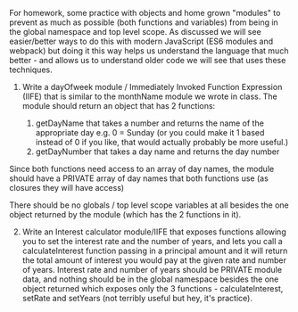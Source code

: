For homework, some practice with objects and home grown "modules" to prevent as much as possible (both functions and variables) from being in the global namespace and top level scope.
As discussed we will see easier/better ways to do this with modern JavaScript (ES6 modules and webpack) but doing it this way helps us understand the language that much better - and allows us to understand older code we will see that uses these techniques.

1.	Write a dayOfweek module / Immediately Invoked Function Expression (IIFE) that is similar to the monthName module we wrote in class. The module should return an object that has 2 functions:

    1.	getDayName that takes a number and returns the name of the appropriate day e.g. 0 = Sunday (or you could make it 1 based instead of 0 if you like, that would actually probably be more useful.)
    2.	getDayNumber that takes a day name and returns the day number


Since both functions need access to an array of day names, the module should have a PRIVATE array of day names that both functions use (as closures they will have access)

There should be no globals / top level scope variables at all besides the one object returned by the module (which has the 2 functions in it).

2.	Write an Interest calculator module/IIFE that exposes functions allowing you to set the interest rate and the number of years, and lets you call a calculateInterest function passing in a principal amount and it will return the total amount of interest you would pay at the given rate and number of years. Interest rate and number of years should be PRIVATE module data, and nothing should be in the global namespace besides the one object returned which exposes only the 3 functions -  calculateInterest, setRate and setYears (not terribly useful but hey, it's practice).

